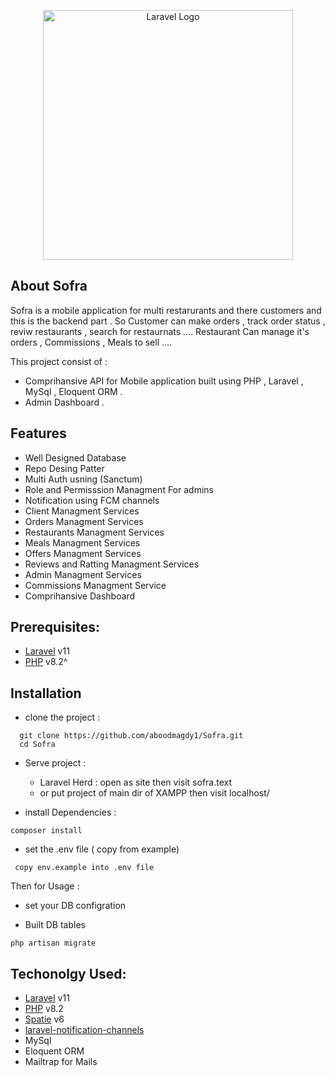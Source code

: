 <p align="center"><a href="https://laravel.com" target="_blank"><img src="https://4.bp.blogspot.com/-m2LqYNpNvZ0/UeFlnSNXdmI/AAAAAAAAOWA/C2IEiELD7Ug/s1600/sofra+3.JPG" width="400" alt="Laravel Logo"></a></p>



## About Sofra

Sofra is a mobile application for multi restarurants and there customers   and this is the backend part .
So Customer can make orders , track order status , reviw restaurants , search for restaurnats ....
Restaurant Can manage it's orders , Commissions , Meals to sell ....

This project  consist of : 
- Comprihansive API for Mobile application built using PHP , Laravel , MySql  , Eloquent ORM . 
- Admin Dashboard .

## Features 
- Well Designed Database
- Repo Desing Patter
- Multi Auth usning (Sanctum)
- Role and Permisssion Managment For admins
- Notification using FCM channels
- Client Managment Services
- Orders Managment Services
- Restaurants  Managment Services
- Meals  Managment Services
- Offers Managment Services
- Reviews and Ratting   Managment Services
- Admin Managment Services
- Commissions Managment Service
- Comprihansive Dashboard 


## Prerequisites: 
- [Laravel](https://laravel.com/docs/11.x) v11
- [PHP](https://www.php.net/docs.php) v8.2^



## Installation 
- clone the project :
 ```
   git clone https://github.com/aboodmagdy1/Sofra.git
   cd Sofra
 ```
- Serve project : 
  - Laravel  Herd : open as site then visit sofra.text
  - or put project of main dir of XAMPP then visit localhost/

- install Dependencies :
``` 
composer install
```

- set  the .env file ( copy from example)
 ```
  copy env.example into .env file 
 ```
Then for Usage  :
- set your DB configration

- Built DB tables
```
php artisan migrate
```



## Techonolgy Used: 
- [Laravel](https://laravel.com/docs/11.x) v11
- [PHP](https://www.php.net/docs.php) v8.2
- [Spatie](https://spatie.be/docs/laravel-permission/v6/introduction) v6
- [laravel-notification-channels](https://github.com/laravel-notification-channels/fcm)
- MySql
- Eloquent ORM
- Mailtrap for Mails 

